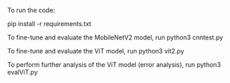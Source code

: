 To run the code:

pip install -r requirements.txt

To fine-tune and evaluate the MobileNetV2 model, run python3 cnntest.py

To fine-tune and evaluate the ViT model, run python3 vit2.py

To perform further analysis of the ViT model (error analysis), run python3 evalViT.py
